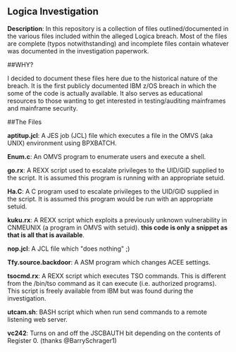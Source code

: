 ## Logica Investigation

**Description**: In this repository is a collection of files outlined/documented in the various files included within the alleged Logica breach. Most of the files are complete (typos notwithstanding) and incomplete files contain whatever was documented in the investigation paperwork.

##WHY?

I decided to document these files here due to the historical nature of the breach. It is the first publicly documented IBM z/OS breach in which the some of the code is actually available. It also serves as educational resources to those wanting to get interested in testing/auditing mainframes and mainframe security. 

##The Files

**aptitup.jcl**: A JES job (JCL) file which executes a file in the OMVS (aka UNIX) environment using BPXBATCH. 

**Enum.c**: An OMVS program to enumerate users and execute a shell. 

**go.rx**: A REXX script used to escalate privileges to the UID/GID supplied to the script. It is assumed this program is running with an appropriate setuid.

**Ha.C**: A C program used to escalate privileges to the UID/GID supplied in the script. It is assumed this program would be run with an appropriate setuid. 

**kuku.rx**: A REXX script which exploits a previously unknown vulnerability in CNMEUNIX (a program in OMVS with setuid). **this code is only a snippet as that is all that is available**.

**nop.jcl**: A JCL file which "does nothing" ;)

**Tfy.source.backdoor**: A ASM program which changes ACEE settings. 

**tsocmd.rx**: A REXX script which executes TSO commands. This is different from the /bin/tso command as it can execute (i.e. authorized programs). This script is freely available from IBM but was found during the investigation. 

**utcam.sh**: BASH script which when run send commands to a remote listening web server. 

**vc242**: Turns on and off the JSCBAUTH bit depending on the contents of Register 0. (thanks @BarrySchrager1)


